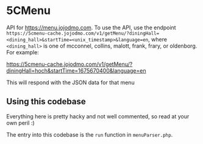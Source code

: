 # 5CMenu
API for https://menu.jojodmo.com. To use the API, use the endpoint `https://5cmenu-cache.jojodmo.com/v1/getMenu/?diningHall=<dining_hall>&startTime=<unix_timestamp>&language=en`, where `<dining_hall>` is one of mcconnel, collins, malott, frank, frary, or oldenborg. For example:

https://5cmenu-cache.jojodmo.com/v1/getMenu/?diningHall=hoch&startTime=1675670400&language=en

This will respond with the JSON data for that menu

## Using this codebase

Everything here is pretty hacky and not well commented, so read at your own peril :)

The entry into this codebase is the `run` function in `menuParser.php`.
